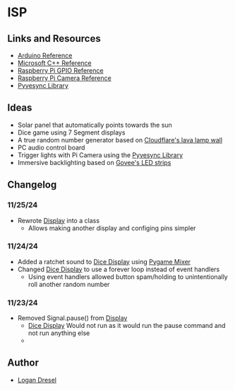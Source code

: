 # ISP

## Links and Resources

* [Arduino Reference](https://docs.arduino.cc/learn/programming/reference/)
* [Microsoft C++ Reference](https://learn.microsoft.com/en-us/cpp/cpp/cpp-language-reference?view=msvc-170)
 * [Raspberry Pi GPIO Reference](https://gpiozero.readthedocs.io)
* [Raspberry Pi Camera Reference](https://datasheets.raspberrypi.com/camera/picamera2-manual.pdf)
* [Pyvesync Library](https://github.com/webdjoe/pyvesync)

## Ideas

* Solar panel that automatically points towards the sun
* Dice game using 7 Segment displays
* A true random number generator based on [Cloudflare's lava lamp wall](https://www.cloudflare.com/learning/ssl/lava-lamp-encryption/)
* PC audio control board
* Trigger lights with Pi Camera using the [Pyvesync Library](https://github.com/webdjoe/pyvesync)
* Immersive backlighting based on [Govee's LED strips](https://us.govee.com/products/govee-gaming-light-strip-g1)

## Changelog
### 11/25/24
* Rewrote [Display](https://github.com/coollogan876/ISP/blob/main/Pi/Display.py) into a class
  * Allows making another display and configing pins simpler
### 11/24/24
* Added a ratchet sound to [Dice Display](https://github.com/coollogan876/ISP/blob/main/Pi/diceDisplay.py) using [Pygame Mixer](https://www.pygame.org/docs/ref/mixer.html)
* Changed [Dice Display](https://github.com/coollogan876/ISP/blob/main/Pi/diceDisplay.py) to use a forever loop instead of event handlers
  * Using event handlers allowed button spam/holding to unintentionally roll another random number
### 11/23/24
* Removed Signal.pause() from [Display](https://github.com/coollogan876/ISP/blob/main/Pi/Display.py)
  * [Dice Display](https://github.com/coollogan876/ISP/blob/main/Pi/diceDisplay.py) Would not run as it would run the pause command and not run anything else
  * 
## Author
- [Logan Dresel](https://www.github.com/coollogan876)
